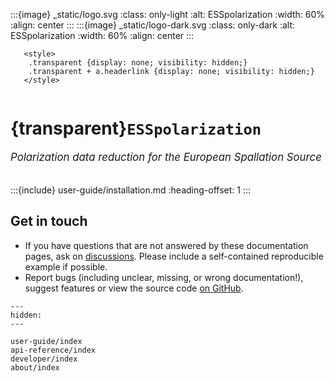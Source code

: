 :::{image} _static/logo.svg
:class: only-light
:alt: ESSpolarization
:width: 60%
:align: center
:::
:::{image} _static/logo-dark.svg
:class: only-dark
:alt: ESSpolarization
:width: 60%
:align: center
:::

```{raw} html
   <style>
    .transparent {display: none; visibility: hidden;}
    .transparent + a.headerlink {display: none; visibility: hidden;}
   </style>
```

```{role} transparent
```

# {transparent}`ESSpolarization`

<span style="font-size:1.2em;font-style:italic;color:var(--pst-color-text-muted)">
  Polarization data reduction for the European Spallation Source
  </br></br>
</span>

:::{include} user-guide/installation.md
:heading-offset: 1
:::

## Get in touch

- If you have questions that are not answered by these documentation pages, ask on [discussions](https://github.com/scipp/esspolarization/discussions). Please include a self-contained reproducible example if possible.
- Report bugs (including unclear, missing, or wrong documentation!), suggest features or view the source code [on GitHub](https://github.com/scipp/esspolarization).

```{toctree}
---
hidden:
---

user-guide/index
api-reference/index
developer/index
about/index
```
